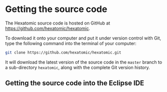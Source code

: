 # Getting the source code

The Hexatomic source code is hosted on GitHub at <i class="fa fa-github"></i> <https://github.com/hexatomic/hexatomic>.

To download it onto your computer and put it under version control with Git, type the following command into the terminal of your computer:

```bash
git clone https://github.com/hexatomic/hexatomic.git
```

It will download the latest version of the source code in the `master` branch to a sub-directory `hexatomic`,
along with the complete Git version history.

## Getting the source code into the Eclipse IDE

